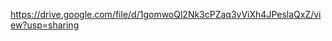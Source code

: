 <!-- Video URL -->
https://drive.google.com/file/d/1gomwoQl2Nk3cPZaq3vViXh4JPeslaQxZ/view?usp=sharing